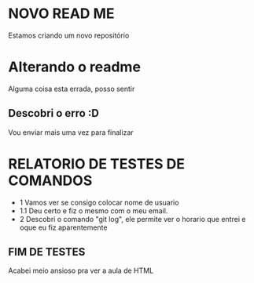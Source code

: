 # NOVO READ ME

Estamos criando um novo repositório

# Alterando o readme

Alguma coisa esta errada, posso sentir

## Descobri o erro :D

Vou enviar mais uma vez para finalizar

# RELATORIO DE TESTES DE COMANDOS

- 1 Vamos ver se consigo colocar nome de usuario
- 1.1 Deu certo e fiz o mesmo com o meu email.
- 2 Descobri o comando "git log", ele permite ver o horario que entrei e oque eu fiz aparentemente

## FIM DE TESTES

Acabei meio ansioso pra ver a aula de HTML